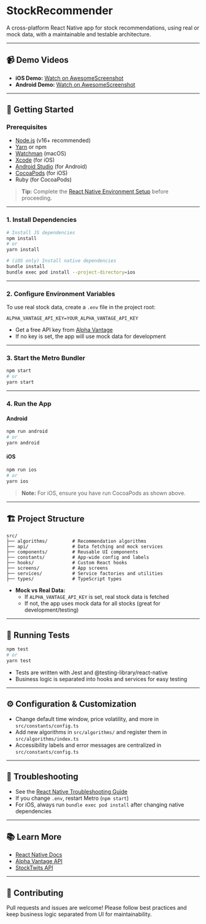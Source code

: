 # StockRecommender

A cross-platform React Native app for stock recommendations, using real or mock data, with a maintainable and testable architecture.

---

## 📹 Demo Videos

- **iOS Demo:** [Watch on AwesomeScreenshot](https://www.awesomescreenshot.com/video/41991186?key=398f239dae806ee892acc33a6ef90256)
- **Android Demo:** [Watch on AwesomeScreenshot](https://www.awesomescreenshot.com/video/41991338?key=bb227b77a07b32c40f509ea6c3d9c63e)

---

## 🚀 Getting Started

### Prerequisites
- [Node.js](https://nodejs.org/) (v16+ recommended)
- [Yarn](https://yarnpkg.com/) or npm
- [Watchman](https://facebook.github.io/watchman/) (macOS)
- [Xcode](https://developer.apple.com/xcode/) (for iOS)
- [Android Studio](https://developer.android.com/studio) (for Android)
- [CocoaPods](https://cocoapods.org/) (for iOS)
- Ruby (for CocoaPods)

> **Tip:** Complete the [React Native Environment Setup](https://reactnative.dev/docs/environment-setup) before proceeding.

---

### 1. Install Dependencies

```sh
# Install JS dependencies
npm install
# or
yarn install

# (iOS only) Install native dependencies
bundle install
bundle exec pod install --project-directory=ios
```

---

### 2. Configure Environment Variables

To use real stock data, create a `.env` file in the project root:

```
ALPHA_VANTAGE_API_KEY=YOUR_ALPHA_VANTAGE_API_KEY
```

- Get a free API key from [Alpha Vantage](https://www.alphavantage.co/support/#api-key)
- If no key is set, the app will use mock data for development

---

### 3. Start the Metro Bundler

```sh
npm start
# or
yarn start
```

---

### 4. Run the App

#### Android
```sh
npm run android
# or
yarn android
```

#### iOS
```sh
npm run ios
# or
yarn ios
```

> **Note:** For iOS, ensure you have run CocoaPods as shown above.

---

## 🏗️ Project Structure

```
src/
├── algorithms/         # Recommendation algorithms
├── api/                # Data fetching and mock services
├── components/         # Reusable UI components
├── constants/          # App-wide config and labels
├── hooks/              # Custom React hooks
├── screens/            # App screens
├── services/           # Service factories and utilities
├── types/              # TypeScript types
```

- **Mock vs Real Data:**
  - If `ALPHA_VANTAGE_API_KEY` is set, real stock data is fetched
  - If not, the app uses mock data for all stocks (great for development/testing)

---

## 🧪 Running Tests

```sh
npm test
# or
yarn test
```

- Tests are written with Jest and @testing-library/react-native
- Business logic is separated into hooks and services for easy testing

---

## ⚙️ Configuration & Customization
- Change default time window, price volatility, and more in `src/constants/config.ts`
- Add new algorithms in `src/algorithms/` and register them in `src/algorithms/index.ts`
- Accessibility labels and error messages are centralized in `src/constants/config.ts`

---

## 📝 Troubleshooting
- See the [React Native Troubleshooting Guide](https://reactnative.dev/docs/troubleshooting)
- If you change `.env`, restart Metro (`npm start`)
- For iOS, always run `bundle exec pod install` after changing native dependencies

---

## 📚 Learn More
- [React Native Docs](https://reactnative.dev/docs/getting-started)
- [Alpha Vantage API](https://www.alphavantage.co/documentation/)
- [StockTwits API](https://api.stocktwits.com/developers/docs/api)

---

## 🙌 Contributing
Pull requests and issues are welcome! Please follow best practices and keep business logic separated from UI for maintainability.
